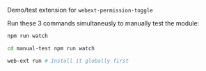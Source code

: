 Demo/test extension for `webext-permission-toggle`

Run these 3 commands simultaneusly to manually test the module:

```sh
npm run watch
```

```sh
cd manual-test npm run watch
```

```sh
web-ext run # Install it globally first
```
